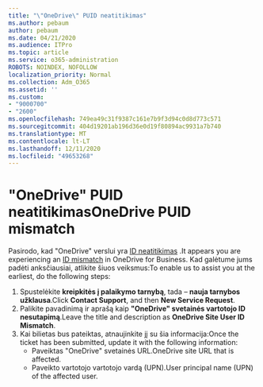 ```yaml
---
title: "\"OneDrive\" PUID neatitikimas"
ms.author: pebaum
author: pebaum
ms.date: 04/21/2020
ms.audience: ITPro
ms.topic: article
ms.service: o365-administration
ROBOTS: NOINDEX, NOFOLLOW
localization_priority: Normal
ms.collection: Adm_O365
ms.assetid: ''
ms.custom:
- "9000700"
- "2600"
ms.openlocfilehash: 749ea49c31f9387c161e7b9f3d94c0d8d773c571
ms.sourcegitcommit: 404d19201ab196d36e0d19f80894ac9931a7b740
ms.translationtype: MT
ms.contentlocale: lt-LT
ms.lasthandoff: 12/11/2020
ms.locfileid: "49653268"
---
```

# <a name="onedrive-puid-mismatch"></a><span data-ttu-id="b523b-102">"OneDrive" PUID neatitikimas</span><span class="sxs-lookup"><span data-stu-id="b523b-102">OneDrive PUID mismatch</span></span>

<span data-ttu-id="b523b-103">Pasirodo, kad "OneDrive" verslui yra [ID neatitikimas](https://docs.microsoft.com/sharepoint/troubleshoot/administration/access-denied-or-need-permission-error-sharepoint-online-or-onedrive-for-business#when-accessing-a-onedrive-site) .</span><span class="sxs-lookup"><span data-stu-id="b523b-103">It appears you are experiencing an [ID mismatch](https://docs.microsoft.com/sharepoint/troubleshoot/administration/access-denied-or-need-permission-error-sharepoint-online-or-onedrive-for-business#when-accessing-a-onedrive-site) in OneDrive for Business.</span></span> <span data-ttu-id="b523b-104">Kad galėtume jums padėti anksčiausiai, atlikite šiuos veiksmus:</span><span class="sxs-lookup"><span data-stu-id="b523b-104">To enable us to assist you at the earliest, do the following steps:</span></span>

1. <span data-ttu-id="b523b-105">Spustelėkite  **kreipkitės į palaikymo tarnybą**, tada –  **nauja tarnybos užklausa**.</span><span class="sxs-lookup"><span data-stu-id="b523b-105">Click  **Contact Support**, and then  **New Service Request**.</span></span>
2. <span data-ttu-id="b523b-106">Palikite pavadinimą ir aprašą kaip  **"OneDrive" svetainės vartotojo ID nesutapimą**.</span><span class="sxs-lookup"><span data-stu-id="b523b-106">Leave the title and description as  **OneDrive Site User ID Mismatch**.</span></span>
3. <span data-ttu-id="b523b-107">Kai bilietas bus pateiktas, atnaujinkite jį su šia informacija:</span><span class="sxs-lookup"><span data-stu-id="b523b-107">Once the ticket has been submitted, update it with the following information:</span></span>
    - <span data-ttu-id="b523b-108">Paveiktas "OneDrive" svetainės URL.</span><span class="sxs-lookup"><span data-stu-id="b523b-108">OneDrive site URL that is affected.</span></span>
    - <span data-ttu-id="b523b-109">Paveikto vartotojo vartotojo vardą (UPN).</span><span class="sxs-lookup"><span data-stu-id="b523b-109">User principal name (UPN) of the affected user.</span></span>

